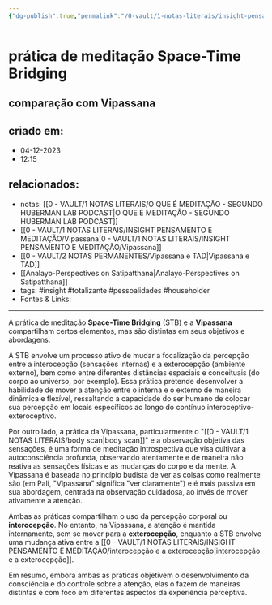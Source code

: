 ```yaml
---
{"dg-publish":true,"permalink":"/0-vault/1-notas-literais/insight-pensamento-e-meditacao/pratica-de-meditacao-space-time-bridging/","tags":["insight","totalizante","pessoalidades","householder"],"dgHomeLink":true,"dgShowLocalGraph":true,"dgShowFileTree":true,"dgEnableSearch":true}
---
```


# prática de meditação Space-Time Bridging
## comparação com Vipassana

## criado em: 
- 04-12-2023
- 12:15
## relacionados:
- notas: [[0 - VAULT/1 NOTAS LITERAIS/O QUE É MEDITAÇÃO - SEGUNDO HUBERMAN LAB PODCAST\|O QUE É MEDITAÇÃO - SEGUNDO HUBERMAN LAB PODCAST]]
- [[0 - VAULT/1 NOTAS LITERAIS/INSIGHT PENSAMENTO E MEDITAÇÃO/Vipassana\|0 - VAULT/1 NOTAS LITERAIS/INSIGHT PENSAMENTO E MEDITAÇÃO/Vipassana]]
- [[0 - VAULT/2 NOTAS PERMANENTES/Vipassana e TAD\|Vipassana e TAD]]
- [[Analayo-Perspectives on Satipatthana\|Analayo-Perspectives on Satipatthana]]
- tags: #insight #totalizante #pessoalidades #householder 
- Fontes & Links: 
---

A prática de meditação **Space-Time Bridging** (STB) e a **Vipassana** compartilham certos elementos, mas são distintas em seus objetivos e abordagens.

A STB envolve um processo ativo de mudar a focalização da percepção entre a interocepção (sensações internas) e a exterocepção (ambiente externo), bem como entre diferentes distâncias espaciais e conceituais (do corpo ao universo, por exemplo). Essa prática pretende desenvolver a habilidade de mover a atenção entre o interna e o externo de maneira dinâmica e flexível, ressaltando a capacidade do ser humano de colocar sua percepção em locais específicos ao longo do contínuo interoceptivo-exteroceptivo.

Por outro lado, a prática da Vipassana, particularmente o "[[0 - VAULT/1 NOTAS LITERAIS/body scan\|body scan]]" e a observação objetiva das sensações, é uma forma de meditação introspectiva que visa cultivar a autoconsciência profunda, observando atentamente e de maneira não reativa as sensações físicas e as mudanças do corpo e da mente. A Vipassana é baseada no princípio budista de ver as coisas como realmente são (em Pali, "Vipassana" significa "ver claramente") e é mais passiva em sua abordagem, centrada na observação cuidadosa, ao invés de mover ativamente a atenção.

Ambas as práticas compartilham o uso da percepção corporal ou **interocepção**. No entanto, na Vipassana, a atenção é mantida internamente, sem se mover para a **exterocepção**, enquanto a STB envolve uma mudança ativa entre a [[0 - VAULT/1 NOTAS LITERAIS/INSIGHT PENSAMENTO E MEDITAÇÃO/interocepção e a exterocepção\|interocepção e a exterocepção]].

Em resumo, embora ambas as práticas objetivem o desenvolvimento da consciência e do controle sobre a atenção, elas o fazem de maneiras distintas e com foco em diferentes aspectos da experiência perceptiva.